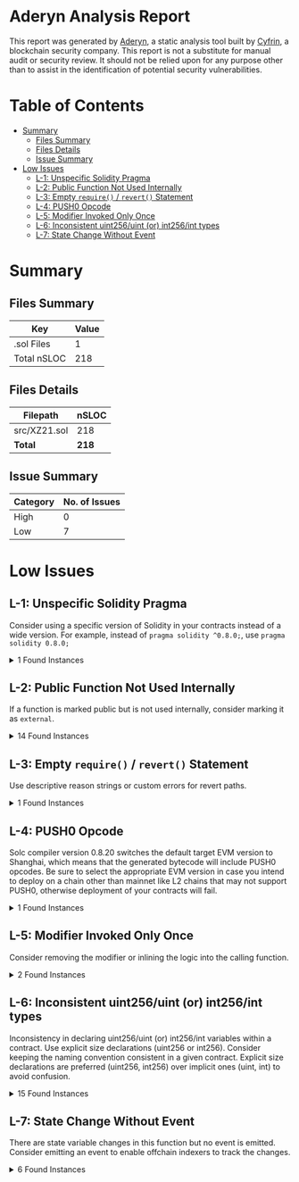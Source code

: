 # Aderyn Analysis Report

This report was generated by [Aderyn](https://github.com/Cyfrin/aderyn), a static analysis tool built by [Cyfrin](https://cyfrin.io), a blockchain security company. This report is not a substitute for manual audit or security review. It should not be relied upon for any purpose other than to assist in the identification of potential security vulnerabilities.
# Table of Contents

- [Summary](#summary)
  - [Files Summary](#files-summary)
  - [Files Details](#files-details)
  - [Issue Summary](#issue-summary)
- [Low Issues](#low-issues)
  - [L-1: Unspecific Solidity Pragma](#l-1-unspecific-solidity-pragma)
  - [L-2: Public Function Not Used Internally](#l-2-public-function-not-used-internally)
  - [L-3: Empty `require()` / `revert()` Statement](#l-3-empty-require--revert-statement)
  - [L-4: PUSH0 Opcode](#l-4-push0-opcode)
  - [L-5: Modifier Invoked Only Once](#l-5-modifier-invoked-only-once)
  - [L-6: Inconsistent uint256/uint (or) int256/int types](#l-6-inconsistent-uint256uint-or-int256int-types)
  - [L-7: State Change Without Event](#l-7-state-change-without-event)


# Summary

## Files Summary

| Key | Value |
| --- | --- |
| .sol Files | 1 |
| Total nSLOC | 218 |


## Files Details

| Filepath | nSLOC |
| --- | --- |
| src/XZ21.sol | 218 |
| **Total** | **218** |


## Issue Summary

| Category | No. of Issues |
| --- | --- |
| High | 0 |
| Low | 7 |


# Low Issues

## L-1: Unspecific Solidity Pragma

Consider using a specific version of Solidity in your contracts instead of a wide version. For example, instead of `pragma solidity ^0.8.0;`, use `pragma solidity 0.8.0;`

<details><summary>1 Found Instances</summary>


- Found in src/XZ21.sol [Line: 2](src/XZ21.sol#L2)

	```solidity
	pragma solidity ^0.8.24;
	```

</details>



## L-2: Public Function Not Used Internally

If a function is marked public but is not used internally, consider marking it as `external`.

<details><summary>14 Found Instances</summary>


- Found in src/XZ21.sol [Line: 106](src/XZ21.sol#L106)

	```solidity
	    function registerParam(
	```

- Found in src/XZ21.sol [Line: 123](src/XZ21.sol#L123)

	```solidity
	    function enrollAccount(
	```

- Found in src/XZ21.sol [Line: 145](src/XZ21.sol#L145)

	```solidity
	    function getUserAccount(
	```

- Found in src/XZ21.sol [Line: 151](src/XZ21.sol#L151)

	```solidity
	    function getAuditorAddrList() public view returns(address[] memory) {
	```

- Found in src/XZ21.sol [Line: 155](src/XZ21.sol#L155)

	```solidity
	    function getParam() public view returns(Param memory) {
	```

- Found in src/XZ21.sol [Line: 162](src/XZ21.sol#L162)

	```solidity
	    function registerFile(
	```

- Found in src/XZ21.sol [Line: 175](src/XZ21.sol#L175)

	```solidity
	    function searchFile(bytes32 hashVal) public view returns(FileProperty memory) {
	```

- Found in src/XZ21.sol [Line: 179](src/XZ21.sol#L179)

	```solidity
	    function getFileList(address owner) public view returns(bytes32[] memory) {
	```

- Found in src/XZ21.sol [Line: 189](src/XZ21.sol#L189)

	```solidity
	    function appendOwner(
	```

- Found in src/XZ21.sol [Line: 200](src/XZ21.sol#L200)

	```solidity
	    function setChal(
	```

- Found in src/XZ21.sol [Line: 223](src/XZ21.sol#L223)

	```solidity
	    function setProof(
	```

- Found in src/XZ21.sol [Line: 236](src/XZ21.sol#L236)

	```solidity
	    function getLatestAuditingLog(bytes32 hashVal) public view returns(AuditingLog memory) {
	```

- Found in src/XZ21.sol [Line: 247](src/XZ21.sol#L247)

	```solidity
	    function setAuditingResult(
	```

- Found in src/XZ21.sol [Line: 268](src/XZ21.sol#L268)

	```solidity
	    function getAuditingLogs(bytes32 hashVal) public view returns(AuditingLog[] memory) {
	```

</details>



## L-3: Empty `require()` / `revert()` Statement

Use descriptive reason strings or custom errors for revert paths.

<details><summary>1 Found Instances</summary>


- Found in src/XZ21.sol [Line: 168](src/XZ21.sol#L168)

	```solidity
	        require(fileIndexTable[hashVal].creator == address(0));
	```

</details>



## L-4: PUSH0 Opcode

Solc compiler version 0.8.20 switches the default target EVM version to Shanghai, which means that the generated bytecode will include PUSH0 opcodes. Be sure to select the appropriate EVM version in case you intend to deploy on a chain other than mainnet like L2 chains that may not support PUSH0, otherwise deployment of your contracts will fail.

<details><summary>1 Found Instances</summary>


- Found in src/XZ21.sol [Line: 2](src/XZ21.sol#L2)

	```solidity
	pragma solidity ^0.8.24;
	```

</details>



## L-5: Modifier Invoked Only Once

Consider removing the modifier or inlining the logic into the calling function.

<details><summary>2 Found Instances</summary>


- Found in src/XZ21.sol [Line: 66](src/XZ21.sol#L66)

	```solidity
	    modifier suOnly() {
	```

- Found in src/XZ21.sol [Line: 75](src/XZ21.sol#L75)

	```solidity
	    modifier tpaOnly() {
	```

</details>



## L-6: Inconsistent uint256/uint (or) int256/int types

Inconsistency in declaring uint256/uint (or) int256/int variables within a contract. Use explicit size declarations (uint256 or int256). Consider keeping the naming convention consistent in a given contract. Explicit size declarations are preferred (uint256, int256) over implicit ones (uint, int) to avoid confusion.

<details><summary>15 Found Instances</summary>


- Found in src/XZ21.sol [Line: 85](src/XZ21.sol#L85)

	```solidity
	        uint len = auditorAddrList.length;
	```

- Found in src/XZ21.sol [Line: 86](src/XZ21.sol#L86)

	```solidity
	        for (uint i = 0; i < len; i++) {
	```

- Found in src/XZ21.sol [Line: 180](src/XZ21.sol#L180)

	```solidity
	        uint fileListLength = userAccountTable[owner].fileList.length;
	```

- Found in src/XZ21.sol [Line: 182](src/XZ21.sol#L182)

	```solidity
	        for(uint i = 0; i < userAccountTable[owner].fileList.length; i++) {
	```

- Found in src/XZ21.sol [Line: 204](src/XZ21.sol#L204)

	```solidity
	        uint size = auditingLogTable[hashVal].length;
	```

- Found in src/XZ21.sol [Line: 206](src/XZ21.sol#L206)

	```solidity
	            uint pos = size - 1;
	```

- Found in src/XZ21.sol [Line: 227](src/XZ21.sol#L227)

	```solidity
	        uint size = auditingLogTable[hashVal].length;
	```

- Found in src/XZ21.sol [Line: 229](src/XZ21.sol#L229)

	```solidity
	        uint pos = size - 1;
	```

- Found in src/XZ21.sol [Line: 237](src/XZ21.sol#L237)

	```solidity
	        uint size = auditingLogTable[hashVal].length;
	```

- Found in src/XZ21.sol [Line: 239](src/XZ21.sol#L239)

	```solidity
	        uint pos = size - 1;
	```

- Found in src/XZ21.sol [Line: 251](src/XZ21.sol#L251)

	```solidity
	        uint size = auditingLogTable[hashVal].length;
	```

- Found in src/XZ21.sol [Line: 253](src/XZ21.sol#L253)

	```solidity
	        uint pos = size - 1;
	```

- Found in src/XZ21.sol [Line: 257](src/XZ21.sol#L257)

	```solidity
	            uint tail = pos - 1;
	```

- Found in src/XZ21.sol [Line: 273](src/XZ21.sol#L273)

	```solidity
	        uint len = auditorAddrList.length;
	```

- Found in src/XZ21.sol [Line: 274](src/XZ21.sol#L274)

	```solidity
	        for (uint i = 0; i < len; i++) {
	```

</details>



## L-7: State Change Without Event

There are state variable changes in this function but no event is emitted. Consider emitting an event to enable offchain indexers to track the changes.

<details><summary>6 Found Instances</summary>


- Found in src/XZ21.sol [Line: 106](src/XZ21.sol#L106)

	```solidity
	    function registerParam(
	```

- Found in src/XZ21.sol [Line: 123](src/XZ21.sol#L123)

	```solidity
	    function enrollAccount(
	```

- Found in src/XZ21.sol [Line: 162](src/XZ21.sol#L162)

	```solidity
	    function registerFile(
	```

- Found in src/XZ21.sol [Line: 189](src/XZ21.sol#L189)

	```solidity
	    function appendOwner(
	```

- Found in src/XZ21.sol [Line: 200](src/XZ21.sol#L200)

	```solidity
	    function setChal(
	```

- Found in src/XZ21.sol [Line: 223](src/XZ21.sol#L223)

	```solidity
	    function setProof(
	```

</details>



